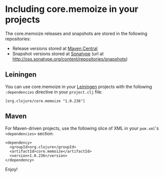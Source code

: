 Including core.memoize in your projects
=====================================

The core.memoize releases and snapshots are stored in the following repositories:

 * Release versions stored at [Maven Central](http://search.maven.org/#search%7Cgav%7C1%7Cg%3A%22org.clojure%22%20AND%20a%3A%22core.memoize%22)
 * Snapshot versions stored at [Sonatype](https://oss.sonatype.org/index.html#nexus-search;gav~org.clojure~core.memoize~~~) (url at <http://oss.sonatype.org/content/repositories/snapshots>)

## Leiningen

You can use core.memoize in your [Leiningen](https://github.com/technomancy/leiningen) projects with the following `:dependencies` directive in your `project.clj` file:

    [org.clojure/core.memoize "1.0.236"]

## Maven

For Maven-driven projects, use the following slice of XML in your `pom.xml`'s `<dependencies>` section:

    <dependency>
      <groupId>org.clojure</groupId>
      <artifactId>core.memoize</artifactId>
      <version>1.0.236</version>
    </dependency>

Enjoy!

